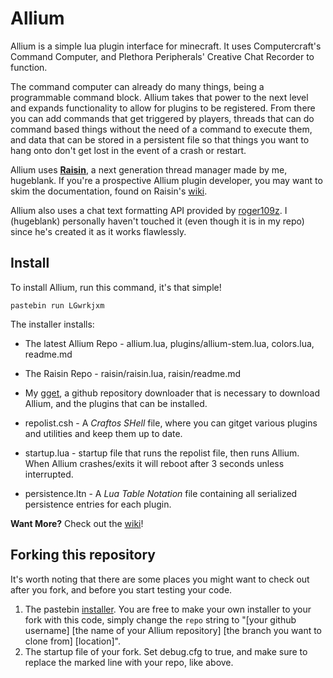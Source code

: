# Allium
Allium is a simple lua plugin interface for minecraft.
It uses Computercraft's Command Computer, and Plethora Peripherals' Creative Chat Recorder to function.

The command computer can already do many things, being a programmable command block. Allium takes that power to the next level and expands functionality to allow for plugins to be registered. From there you can add commands that get triggered by players, threads that can do command based things without the need of a command to execute them, and data that can be stored in a persistent file so that things you want to hang onto don't get lost in the event of a crash or restart.

Allium uses **[Raisin](https://github.com/hugeblank/raisin/)**, a next generation thread manager made by me, hugeblank. If you're a prospective Allium plugin developer, you may want to skim the documentation, found on Raisin's [wiki](https://github.com/hugeblank/raisin/wiki/).

Allium also uses a chat text formatting API provided by [roger109z](https://github.com/roger109z/). I (hugeblank) personally haven't touched it (even though it is in my repo) since he's created it as it works flawlessly.

## Install
To install Allium, run this command, it's that simple!

`pastebin run LGwrkjxm`

The installer installs:

- The latest Allium Repo - allium.lua, plugins/allium-stem.lua, colors.lua, readme.md

- The Raisin Repo - raisin/raisin.lua, raisin/readme.md

- My [gget](https://github.com/hugeblank/qs-cc/tree/master/src/gget.lua), a github repository downloader that is necessary to download Allium, and the plugins that can be installed. 

- repolist.csh - A _Craftos SHell_ file, where you can gitget various plugins and utilities and keep them up to date.

- startup.lua - startup file that runs the repolist file, then runs Allium. When Allium crashes/exits it will reboot after 3 seconds unless interrupted.

- persistence.ltn - A _Lua Table Notation_ file containing all serialized persistence entries for each plugin.

**Want More?** Check out the [wiki](https://hugeblank.github.io/Allium-wiki/)!

## Forking this repository
It's worth noting that there are some places you might want to check out after you fork, and before you start testing your code. 

1. The pastebin [installer](https://www.pastebin.com/LGwrkjxm). You are free to make your own installer to your fork with this code, simply change the `repo` string to "[your github username] [the name of your Allium repository] [the branch you want to clone from] [location]".
2. The startup file of your fork. Set debug.cfg to true, and make sure to replace the marked line with your repo, like above.